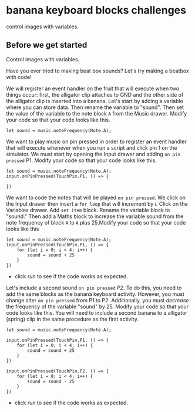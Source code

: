 # banana keyboard blocks challenges

control images with variables. 

## Before we get started

Control images with variables. 

Have you ever tried to making beat box sounds? Let's try making a beatbox with code!

We will register an event handler on the fruit that will execute when two things occur: first, the alligator clip attaches to GND and the other side of the alligator clip is inserted into a banana. Let's start by adding a variable where you can store data. Then rename the variable to "sound". Then set the value of the variable to the note block `A` from the Music drawer. Modify your code so that your code looks like this.

```blocks
let sound = music.noteFrequency(Note.A);
```

We want to play music on pin pressed in order to register an event handler that will execute whenever when you run a script and click pin 1 on the simulator. We must start by opening the Input drawer and adding `on pin pressed` P1. Modify your code so that your code looks like this.

```blocks
let sound = music.noteFrequency(Note.A);
input.onPinPressed(TouchPin.P1, () => {

})
```

We want to code the notes that will be played `on pin pressed`. We click on the Input drawer then insert a `for loop` that will increment by *i*. Click on the Variables drawer. Add `set item` block. Rename the variable block to "sound." Then add a Maths block to increase the variable sound from the note frequency of block `A` to `A` plus 25.Modify your code so that your code looks like this

```blocks
let sound = music.noteFrequency(Note.A);
input.onPinPressed(TouchPin.P1, () => {
    for (let i = 0; i < 4; i++) {
        sound = sound + 25
    }
})
```


* click *run* to see if the code works as expected.



Let's include a second sound `on pin pressed` *P2*. To do this, you need to add the same blocks as the banana keyboard activity. However, you must change alter `on pin pressed` from P1 to P2. Additionally, you must *decrease* the frequency of the variable "sound" by 25. Modify your code so that your code looks like this. You will need to include a second banana to a alligator (spring) clip in the same procedure as the first activity. 

```blocks
let sound = music.noteFrequency(Note.A);

input.onPinPressed(TouchPin.P1, () => {
    for (let i = 0; i < 4; i++) {
        sound = sound + 25
    }
})

input.onPinPressed(TouchPin.P2, () => {
    for (let i = 0; i < 4; i++) {
        sound = sound - 25
    }
})
```

* click *run* to see if the code works as expected.



